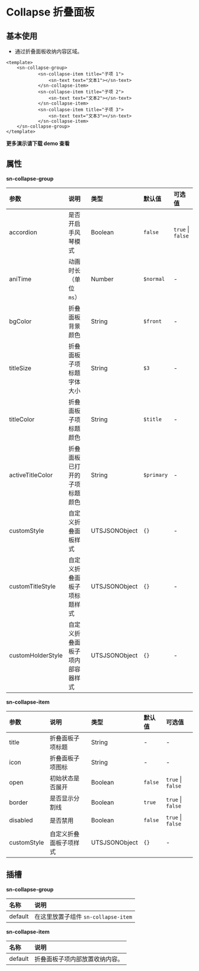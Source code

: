 # Collapse 折叠面板

## 基本使用

- 通过折叠面板收纳内容区域。

```vue
<template>
	<sn-collapse-group>
			<sn-collapse-item title="子项 1">
				<sn-text text="文本1"></sn-text>
			</sn-collapse-item>
			<sn-collapse-item title="子项 2">
				<sn-text text="文本2"></sn-text>
			</sn-collapse-item>
			<sn-collapse-item title="子项 3">
				<sn-text text="文本3"></sn-text>
			</sn-collapse-item>
	</sn-collapse-group>
</template>
```

**更多演示请下载 demo 查看**

## 属性

**sn-collapse-group**

| 参数              | 说明                           | 类型            | 默认值     | 可选值            |
| :---------------- | :----------------------------- | :-------------- | :--------- | :---------------- |
| accordion         | 是否开启手风琴模式             | Boolean       | `false`    | `true` \| `false` |
| aniTime            | 动画时长（单位 `ms`）          | Number        | `$normal`  | -                 |
| bgColor           | 折叠面板背景颜色               | String        | `$front`   | -                 |
| titleSize         | 折叠面板子项标题字体大小       | String        | `$3`       | -                 |
| titleColor        | 折叠面板子项标题颜色           | String        | `$title`   | -                 |
| activeTitleColor  | 折叠面板已打开的子项标题颜色   | String        | `$primary` | -                 |
| customStyle       | 自定义折叠面板样式             | UTSJSONObject | `{}`       | -                 |
| customTitleStyle  | 自定义折叠面板子项标题样式     | UTSJSONObject | `{}`       | -                 |
| customHolderStyle | 自定义折叠面板子项内部容器样式 | UTSJSONObject | `{}`       | -                 |

**sn-collapse-item**

| 参数        | 说明                   | 类型            | 默认值  | 可选值            |
| :---------- | :--------------------- | :-------------- | :------ | :---------------- |
| title       | 折叠面板子项标题       | String        | -       | -                 |
| icon        | 折叠面板子项图标       | String        | -       | -                 |
| open        | 初始状态是否展开       | Boolean       | `false` | `true` \| `false` |
| border      | 是否显示分割线         | Boolean       | `true`  | `true` \| `false` |
| disabled    | 是否禁用               | Boolean       | `false` | `true` \| `false` |
| customStyle | 自定义折叠面板子项样式 | UTSJSONObject | `{}`    | -                 |

## 插槽

**sn-collapse-group**

| 名称    | 说明                                |
| :------ | :---------------------------------- |
| default | 在这里放置子组件 `sn-collapse-item` |

**sn-collapse-item**

| 名称    | 说明                           |
| :------ | :----------------------------- |
| default | 折叠面板子项内部放置收纳内容。 |


<DemoPhone name="sn-collapse" />

